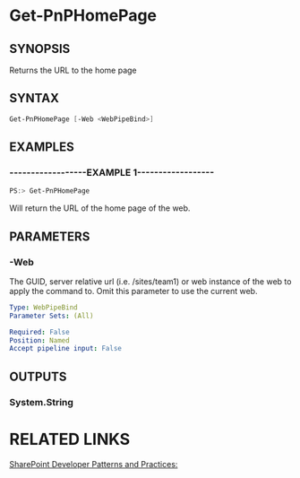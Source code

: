 # Get-PnPHomePage

## SYNOPSIS
Returns the URL to the home page

## SYNTAX 

```powershell
Get-PnPHomePage [-Web <WebPipeBind>]
```

## EXAMPLES

### ------------------EXAMPLE 1------------------
```powershell
PS:> Get-PnPHomePage
```

Will return the URL of the home page of the web.

## PARAMETERS

### -Web
The GUID, server relative url (i.e. /sites/team1) or web instance of the web to apply the command to. Omit this parameter to use the current web.

```yaml
Type: WebPipeBind
Parameter Sets: (All)

Required: False
Position: Named
Accept pipeline input: False
```

## OUTPUTS

### System.String

# RELATED LINKS

[SharePoint Developer Patterns and Practices:](http://aka.ms/sppnp)